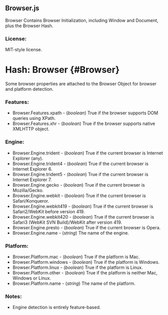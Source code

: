Browser.js
----------

Browser Contains Browser Initialization, including Window and Document, plus the Browser Hash.

### License:

MIT-style license.



Hash: Browser {#Browser}
========================

Some browser properties are attached to the Browser Object for browser and platform detection.

### Features:

* Browser.Features.xpath - (*boolean*) True if the browser supports DOM queries using XPath.
* Browser.Features.xhr   - (*boolean*) True if the browser supports native XMLHTTP object.

### Engine:

* Browser.Engine.trident   - (*boolean*) True if the current browser is Internet Explorer (any).
* Browser.Engine.trident4  - (*boolean*) True if the current browser is Internet Explorer 6.
* Browser.Engine.trident5  - (*boolean*) True if the current browser is Internet Explorer 7.
* Browser.Engine.gecko     - (*boolean*) True if the current browser is Mozilla/Gecko.
* Browser.Engine.webkit    - (*boolean*) True if the current browser is Safari/Konqueror.
* Browser.Engine.webkit419 - (*boolean*) True if the current browser is Safari2/WebKit before version 419.
* Browser.Engine.webkit420 - (*boolean*) True if the current browser is Safari3 (WebKit SVN Build)/WebKit after version 419.
* Browser.Engine.presto    - (*boolean*) True if the current browser is Opera.
* Browser.Engine.name      - (*string*) The name of the engine.

### Platform:

* Browser.Platform.mac     - (*boolean*) True if the platform is Mac.
* Browser.Platform.windows - (*boolean*) True if the platform is Windows.
* Browser.Platform.linux   - (*boolean*) True if the platform is Linux.
* Browser.Platform.other   - (*boolean*) True if the platform is neither Mac, Windows or Linux.
* Browser.Platform.name    - (*string*) The name of the platform.

### Notes:

- Engine detection is entirely feature-based.